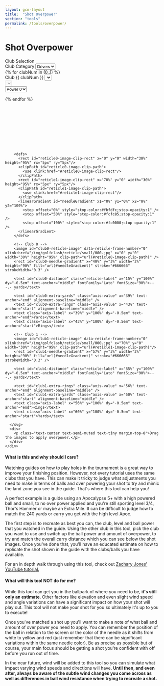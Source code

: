```yaml
---
layout: gcn-layout
title:  "Shot Overpower"
section: "tools"
permalink: /tools/overpower/
---
```


<h1 class="gcn-page-header">Shot Overpower</h1>

<div class="row">
  <div class="panel panel-default">
    <div class="panel-heading">Club Selection</div>
    <div class="panel-body">
      <div class="col-xs-12">
        <div class="form-group">
          <label for="club{{ clubNum }}-select">Club Category</label>
          <select id="op-club-category-select" class="form-control">
            <option value="drivers">Drivers</option>
            <option value="woods">Woods</option>
          </select>
        </div>
      </div>
      {% for clubNum in (0..1) %}
        <div class="col-xs-6">
          <form>
            <div class="form-group">
              <label for="club{{ clubNum }}-select">Club {{ clubNum }}</label>
              <select id="club{{ clubNum }}-select" class="form-control"></select>
            </div>
            <div class="form-group">
              <select id="club{{ clubNum }}-level-select" class="form-control" disabled></select>
            </div>
            <div class="form-group">
              <select id="club{{ clubNum }}-ball-power-select" class="form-control">
                 <option value="0">Power 0</option>
                 <option value="1">Power 1</option>
                 <option value="2">Power 2</option>
                 <option value="3">Power 3</option>
                 <option value="4">Power 4</option>
                 <option value="5">Power 5</option>
              </select>
            </div>
          </form>
        </div>
      {% endfor %}
    </div>
  </div>
</div>

<div class="row">
  <div class="col-sm-12">
    <div class="op-visual-container">
      <svg id="club-op-plot" class="op-plot">

        <defs>
          <rect id="reticle0-image-clip-rect" x="0" y="0" width="30%" height="95%" rx="5px" ry="5px"/>
          <clipPath id="reticle0-image-clip-path">
            <use xlink:href="#reticle0-image-clip-rect"/>
          </clipPath>
          <rect id="reticle1-image-clip-rect" x="70%" y="0" width="30%" height="95%" rx="5px" ry="5px"/>
          <clipPath id="reticle1-image-clip-path">
            <use xlink:href="#reticle1-image-clip-rect"/>
          </clipPath>
          <linearGradient id="needleGradient" x1="0%" y1="0%" x2="0%" y2="100%">
            <stop offset="0%" style="stop-color:#fbfdfc;stop-opacity:1" />
            <stop offset="50%" style="stop-color:#fcfc85;stop-opacity:1" />
            <stop offset="100%" style="stop-color:#fc0000;stop-opacity:1" />
          </linearGradient>
        </defs>

        <!-- Club 0 -->
        <image id="club0-reticle-image" data-reticle-frame-number="0" xlink:href="/img/golfclash/reticle/small/000.jpg" x="0" y="0" width="30%" height="95%" clip-path="url(#reticle0-image-clip-path)" />
        <rect id="club0-needle-gradient" x="40%" y="3%" width="2%" height="90%" fill="url(#needleGradient)" stroke="#666666" strokeWidth="0.3" />

        <text id="club0-distance" class="reticle-label" x="15%" y="100%" dy="-0.5em" text-anchor="middle" fontFamily="Lato" fontSize="90%">---.- yards</text>

        <text id="club0-extra-yards" class="axis-value" x="39%" text-anchor="end" alignment-baseline="middle" />
        <text id="club0-extra-rings" class="axis-value" x="43%" text-anchor="start" alignment-baseline="middle" />
        <text class="axis-label" x="39%" y="100%" dy="-0.5em" text-anchor="end">Yards</text>
        <text class="axis-label" x="43%" y="100%" dy="-0.5em" text-anchor="start">Rings</text>

        <!-- Club 1 -->
        <image id="club1-reticle-image" data-reticle-frame-number="0" xlink:href="/img/golfclash/reticle/small/000.jpg" x="70%" y="0" width="30%" height="95%" clip-path="url(#reticle1-image-clip-path)"/>
        <rect id="club1-needle-gradient" x="57%" y="3%" width="2%" height="90%" fill="url(#needleGradient)" stroke="#666666" strokeWidth="0.3" />

        <text id="club1-distance" class="reticle-label" x="85%" y="100%" dy="-0.5em" text-anchor="middle" fontFamily="Lato" fontSize="90%">---.- yards</text>

        <text id="club1-extra-rings" class="axis-value" x="56%" text-anchor="end" alignment-baseline="middle" />
        <text id="club1-extra-yards" class="axis-value" x="60%" text-anchor="start" alignment-baseline="middle" />
        <text class="axis-label" x="56%" y="100%" dy="-0.5em" text-anchor="end">Rings</text>
        <text class="axis-label" x="60%" y="100%" dy="-0.5em" text-anchor="start">Yards</text>

      </svg>
      <div>
        <p class="text-center text-semi-muted text-tiny margin-top-8">Drag the images to apply overpower.</p>
      </div>
    </div>
  </div>
</div>

<div class="row">
  <div class="col-lg-10 col-sm-9 col-xs-12 margin-top-32">
    <h4>What is this and why should I care?</h4>
    <p>
      Watching guides on how to play holes in the tournament is a great way to improve your
      finishing position. However, not every tutorial uses the same clubs that you have. This
      can make it tricky to judge what adjustments you need to make in terms of balls and over
      powering your shot to try and mimic the land zone you see in the guide. That's where this
      tool can help you!
    </p>
    <p>
      A perfect example is a guide using an Apocalypse 5+ with a high powered ball and small, to no
      over power applied and you're still sporting level 3/4, Thor's Hammer or maybe an Extra Mile.
      It can be difficult to judge how to match the 240 yards or carry you get with the high level
      Apoc.
    </p>
    <p>
      The first step is to recreate as best you can, the club, level and ball power that you
      watched in the guide. Using the other club in this tool, pick the club you want to use and
      switch up the ball power and amount of overpower, to try and match the overall carry distance
      which you can see below the shot images. Once you've done that, you'll have an educated
      estimate on how to replicate the shot shown in the guide with the clubs/balls you have
      available.
    </p>
    <p>
      For an in depth walk through using this tool, check out
      <a href="https://youtu.be/tBmXJ2iWLXM" target="_blank" rel="noopener">Zachary Jones' YouTube tutorial.</a>
    </p>
    <h4>What will this tool NOT do for me?</h4>
    <p>
      While this tool can get you in the ballpark of where you need to be, <strong>it's still only
      an estimate</strong>. Other factors like elevation and even slight wind speed and angle
      variations can have a significant impact on how your shot will play out. This tool will not
      make your shot for you so ultimately it's up to you to execute!
    </p>
    <p>
      Once you've matched a shot up you'll want to make a note of what ball and amount of over power
      you need to apply. You can remember the position of the ball in relation to the screen or the
      color of the needle as it shifts from white to yellow and red (just remember that there can
      be significant variations within the same needle color). Be as precise as possible but of
      course, your main focus should be getting a shot you're confident with off before you run out
      of time.
    </p>
    <p>
      In the near future, wind will be added to this tool so you can simulate what impact varying
      wind speeds and directions will have. <strong>Until then, and even after, always be aware of
      the subtle wind changes you come across as well as differences in ball wind resistance when
      trying to recreate a shot.</strong>
    </p>
  </div>
</div>
